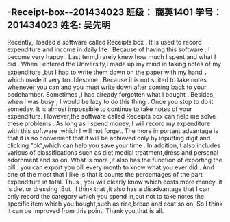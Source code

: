  -Receipt-box--201434023
  班级：  商英1401 学号：201434023   姓名:   吴先明
------
Recently,l loaded a software called Receipts box . 
It is used to record expenditure and income in daily life .
Because of having this software . I become very happy .
Last term,I rarely knew how much I spent and what I did .
When I entered the University,I made up my mind in taking notes of my expenditure ,but I had to write them down on the paper with my hand ，which made it very troublesome .
Because it is not suited to take notes whenever you can and you must write down after coming back to your bedchamber.
Sometimes ,I had already forgotten what I bought .
Besides, when I was busy , I would be lazy to do this thing .
Once you stop to do it someday. It is almost impossible to continue to take notes of your expenditure.
However,the software called Receipts box can help me solve these problems .
As long as I spend money, I will record my expenditure with this software ,which I will not forget.
The more important advantage is that it is so convenient that it will be achieved only by inputting digit and clicking "ok",which can help you save your time .
In addition,it also includes various of classifications such as diet,medial treatment,dress and personal adornment and so on.
What is more ,it also has the function of exporting the bill .
you can export you bill every month to know what you ever did .
And one of the most that I like is that it counts the percentages of the part expenditure in total.
Thus , you will clearly know which costs more money .it is diet or dressing 
.But , I think that ,it also has a disadvantage that I can only record the category which you spend in,but not to take notes the specific item which you bought,such as rice,bread and coat so on.
So I think it can be improved from this point. 
Thank you,that is all.
